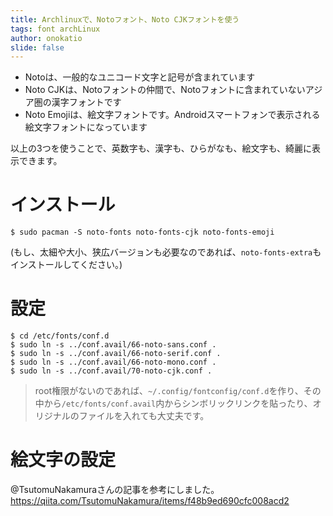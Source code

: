 ```yaml
---
title: Archlinuxで、Notoフォント、Noto CJKフォントを使う
tags: font archLinux
author: onokatio
slide: false
---
```

- Notoは、一般的なユニコード文字と記号が含まれています
- Noto CJKは、Notoフォントの仲間で、Notoフォントに含まれていないアジア圏の漢字フォントです
- Noto Emojiは、絵文字フォントです。Androidスマートフォンで表示される絵文字フォントになっています

以上の3つを使うことで、英数字も、漢字も、ひらがなも、絵文字も、綺麗に表示できます。

# インストール

```
$ sudo pacman -S noto-fonts noto-fonts-cjk noto-fonts-emoji
```
(もし、太細や大小、狭広バージョンも必要なのであれば、`noto-fonts-extra`もインストールしてください。)

# 設定

```
$ cd /etc/fonts/conf.d 
$ sudo ln -s ../conf.avail/66-noto-sans.conf .
$ sudo ln -s ../conf.avail/66-noto-serif.conf .
$ sudo ln -s ../conf.avail/66-noto-mono.conf .
$ sudo ln -s ../conf.avail/70-noto-cjk.conf .
```

> root権限がないのであれば、`~/.config/fontconfig/conf.d`を作り、その中から`/etc/fonts/conf.avail`内からシンボリックリンクを貼ったり、オリジナルのファイルを入れても大丈夫です。

# 絵文字の設定

@TsutomuNakamuraさんの記事を参考にしました。
https://qiita.com/TsutomuNakamura/items/f48b9ed690cfc008acd2 


